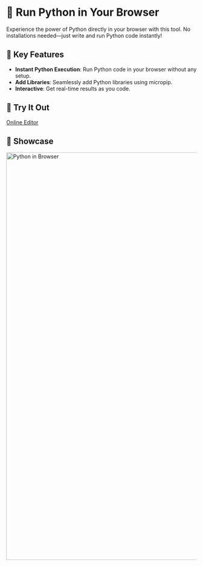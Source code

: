 # 🚀 Run Python in Your Browser

Experience the power of Python directly in your browser with this tool. No installations needed—just write and run Python code instantly!

## 🌟 Key Features

- **Instant Python Execution**: Run Python code in your browser without any setup.
- **Add Libraries**: Seamlessly add Python libraries using micropip.
- **Interactive**: Get real-time results as you code.

## 📝 Try It Out

[Online Editor](https://shivamsanju.github.io/python-in-browser/)

## 📸 Showcase

<img width="1076" alt="Python in Browser" src="https://github.com/user-attachments/assets/41826204-bc7b-450a-8454-eb38830aca4c">

